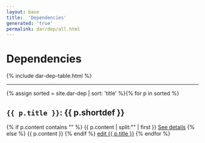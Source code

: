 ```yaml
---
layout: base
title:  'Dependencies'
generated: 'true'
permalink: dar/dep/all.html
---
```


# Dependencies

{% include dar-dep-table.html %}

----------

{% assign sorted = site.dar-dep | sort: 'title' %}{% for p in sorted %}
<a id="al-dar-dep/{{ p.title }}" class="al-dest"/>
<h2><code>{{ p.title }}</code>: {{ p.shortdef }}</h2>
{% if p.content contains "<!--details-->" %}    
{{ p.content | split:"<!--details-->" | first }}
<a href="{{ p.title }}" class="al-doc">See details</a>
{% else %}
{{ p.content }}
{% endif %}
<a href="{{ site.git_edit }}/{% if p.collection %}{{ p.relative_path }}{% else %}{{ p.path }}{% endif %}" target="#">edit {{ p.title }}</a>
{% endfor %}
